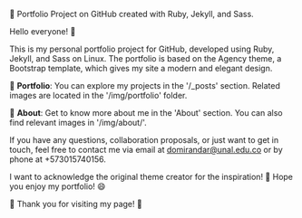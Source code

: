 📁 Portfolio Project on GitHub created with Ruby, Jekyll, and Sass.

Hello everyone! 👋

This is my personal portfolio project for GitHub, developed using Ruby, Jekyll, and Sass on Linux. The portfolio is based on the Agency theme, a Bootstrap template, which gives my site a modern and elegant design.

💼 **Portfolio**: You can explore my projects in the '/_posts' section. Related images are located in the '/img/portfolio' folder.

👤 **About**: Get to know more about me in the 'About' section. You can also find relevant images in '/img/about/'.

If you have any questions, collaboration proposals, or just want to get in touch, feel free to contact me via email at domirandar@unal.edu.co or by phone at +573015740156.

I want to acknowledge the original theme creator for the inspiration! 🙌 Hope you enjoy my portfolio! 😄

🚀 Thank you for visiting my page! 🌟